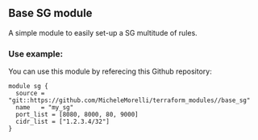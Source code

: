 ## Base SG module

A simple module to easily set-up a SG multitude of rules. 



### Use example:

You can use this module by referecing this Github repository:

```
module sg {                                                                     
  source = "git::https://github.com/MicheleMorelli/terraform_modules//base_sg"  
  name   = "my_sg"                                                          
  port_list = [8080, 8000, 80, 9000]                                                     
  cidr_list = ["1.2.3.4/32"]                                              
} 
```
